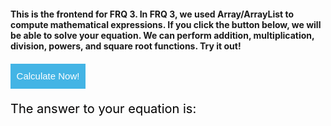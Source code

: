#### This is the frontend for FRQ 3. In FRQ 3, we used Array/ArrayList to compute mathematical expressions. If you click the button below, we will be able to solve your equation. We can perform addition, multiplication, division, powers, and square root functions. Try it out!



<button onclick="calculator()">Calculate Now!</button>

<p> The answer to your equation is: <p id="answer"> </p>




<script>
  
  function calculator() {
    let expression = prompt("What problem would you like to solve?");
    const urlStart = "https://hetvitrivedi.tk/api/calculator/";
    const url = urlStart + expression;

    console.log(url); 

    fetch(url)
      .then(res => res.json())
      .then(data => {
        console.log(data);
        
        document.getElementById("answer").innerHTML = data.result; 
      
      })
      
}
</script>

<style> 
button {
	width: 120px;
	height: 40px;
	font-size: 15px;
	background-color: #43B4E5;
	color: #fff;
	border: none;
	cursor: pointer;
}

p {
  font-size: 20px;
  color: #010000;
}
</style>